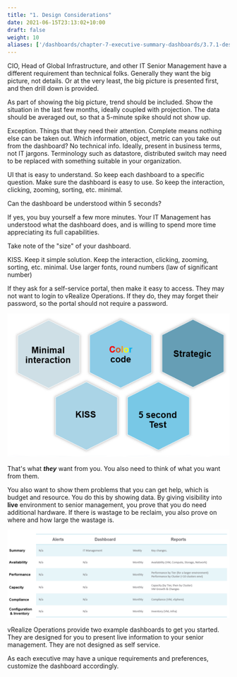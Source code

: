 ```yaml
---
title: "1. Design Considerations"
date: 2021-06-15T23:13:02+10:00
draft: false
weight: 10
aliases: ['/dashboards/chapter-7-executive-summary-dashboards/3.7.1-design-considerations']
---
```


CIO, Head of Global Infrastructure, and other IT Senior Management have a different requirement than technical folks. Generally they want the big picture, not details. Or at the very least, the big picture is presented first, and then drill down is provided.

As part of showing the big picture, trend should be included. Show the situation in the last few months, ideally coupled with projection. The data should be averaged out, so that a 5-minute spike should not show up.

Exception. Things that they need their attention. Complete means nothing else can be taken out. Which information, object, metric can you take out from the dashboard?
No technical info. Ideally, present in business terms, not IT jargons. Terminology such as datastore, distributed switch may need to be replaced with something suitable in your organization.

UI that is easy to understand. So keep each dashboard to a specific question. Make sure the dashboard is easy to use. So keep the interaction, clicking, zooming, sorting, etc. minimal.

Can the dashboard be understood within 5 seconds?

If yes, you buy yourself a few more minutes. Your IT Management has understood what the dashboard does, and is willing to spend more time appreciating its full capabilities.

Take note of the "size" of your dashboard.

KISS. Keep it simple solution. Keep the interaction, clicking, zooming, sorting, etc. minimal. Use larger fonts, round numbers (law of significant number)

If they ask for a self-service portal, then make it easy to access. They may not want to login to vRealize Operations. If they do, they may forget their password, so the portal should not require a password.

![Exec Dashboard Principles](3.7.1-fig-1.png)

That's what ***they*** want from you. You also need to think of what you want from them.

You also want to show them problems that you can get help, which is budget and resource. You do this by showing data. By giving visibility into **live** environment to senior management, you prove that you do need additional hardware. If there is wastage to be reclaim, you also prove on where and how large the wastage is.

![Content Matrix](3.7.1-fig-2.png)

vRealize Operations provide two example dashboards to get you started. They are designed for you to present live information to your senior management. They are not designed as self service.

As each executive may have a unique requirements and preferences, customize the dashboard accordingly.
